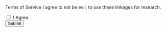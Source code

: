 Terms of Service
I agree to not be evil, to use these linkages for research.
<br>
<form action="demo_form.asp">
  <input type="checkbox" name="agree" value="agree"> I Agree. <br>
  <input type="submit" value="Submit">
</form>


